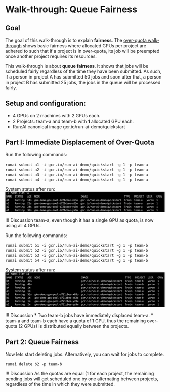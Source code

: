 # Walk-through: Queue Fairness

## Goal

The goal of this walk-through is to explain __fairness__. The [over-quota walk-through](walkthrough-overquota.md) shows basic fairness where allocated GPUs per project are adhered to such that if a project is in over-quota, its job will be preempted once another project requires its resources.

This walk-through is about __queue fairness__. It shows that jobs will be scheduled fairly regardless of the time they have been submitted. As such, if a person in project A has submitted 50 jobs and soon after that, a person in project B has submitted 25 jobs, the jobs in the queue will be processed fairly.


## Setup and configuration:

* 4 GPUs on 2 machines with 2 GPUs each.
* 2 Projects: team-a and team-b with __1__ allocated GPU each.
* Run:AI canonical image gcr.io/run-ai-demo/quickstart


## Part I: Immediate Displacement of Over-Quota

Run the following commands:

    runai submit a1 -i gcr.io/run-ai-demo/quickstart -g 1 -p team-a
    runai submit a2 -i gcr.io/run-ai-demo/quickstart -g 1 -p team-a
    runai submit a3 -i gcr.io/run-ai-demo/quickstart -g 1 -p team-a
    runai submit a4 -i gcr.io/run-ai-demo/quickstart -g 1 -p team-a

System status after run:
![overquota-fairness11](img/overquota-fairness1.png)


!!! Discussion
    team-a, even though it has a single GPU as quota, is now using all 4 GPUs.


Run the following commands:

    runai submit b1 -i gcr.io/run-ai-demo/quickstart -g 1 -p team-b
    runai submit b2 -i gcr.io/run-ai-demo/quickstart -g 1 -p team-b
    runai submit b3 -i gcr.io/run-ai-demo/quickstart -g 1 -p team-b
    runai submit b4 -i gcr.io/run-ai-demo/quickstart -g 1 -p team-b

System status after run:
![overquota-fairness12](img/overquota-fairness2.png)


!!! Discussion
    * Two team-b jobs have immediately displaced team-a. 
    * team-a and team-b each have a quota of 1 GPU, thus the remaining over-quota (2 GPUs) is distributed equally between the projects.

## Part 2: Queue Fairness

Now lets start deleting jobs. Alternatively, you can wait for jobs to complete.

    runai delete b2 -p team-b

!!! Discussion
    As the quotas are equal (1 for each project, the remaining pending jobs will get scheduled one by one alternating between projects, regardless of the time in which they were submitted. 

